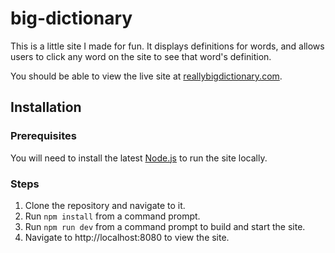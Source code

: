 # big-dictionary
This is a little site I made for fun. It displays definitions for words, and allows users to click any word on the site to see that word's definition.

You should be able to view the live site at [reallybigdictionary.com](http://reallybigdictionary.com).

## Installation
### Prerequisites
You will need to install the latest [Node.js](https://nodejs.org/en/) to run the site locally.

### Steps
1. Clone the repository and navigate to it.
1. Run `npm install` from a command prompt.
1. Run `npm run dev` from a command prompt to build and start the site.
1. Navigate to http://localhost:8080 to view the site.
